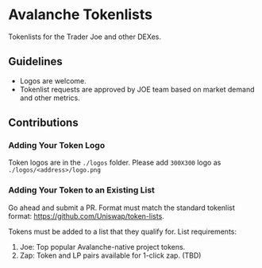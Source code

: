 # Avalanche Tokenlists
Tokenlists for the Trader Joe and other DEXes.

## Guidelines
- Logos are welcome. 
- Tokenlist requests are approved by JOE team based on market demand and other metrics. 

## Contributions
### Adding Your Token Logo
Token logos are in the `./logos` folder. Please add `300X300` logo as `./logos/<address>/logo.png`

### Adding Your Token to an Existing List
Go ahead and submit a PR. Format must match the standard tokenlist format: https://github.com/Uniswap/token-lists.

Tokens must be added to a list that they qualify for. List requirements:

1. Joe: Top popular Avalanche-native project tokens. 
2. Zap: Token and LP pairs available for 1-click zap. (TBD) 

